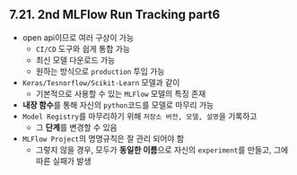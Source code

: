 ## 7.21. 2nd MLFlow Run Tracking part6
- open api이므로 여러 구상이 가능
  - `CI/CD` 도구와 쉽게 통합 가능
  - 최신 모델 다운로드 가능
  - 원하는 방식으로 `production` 투입 가능
- `Keras/Tesnorflow/Scikit-Learn` 모델과 같이
  - 기본적으로 사용할 수 있는 `MLFlow` 모델의 특징 존재
- **내장 함수**를 통해 자신의 `python`코드를 모델로 마무리 가능
- `Model Registry`를 마무리하기 위해 `저장소 버전, 모델, 설명`을 기록하고
  - 그 **단계**를 변경할 수 있음
- `MLFlow Project`의 명명규칙은 잘 관리 되어야 함
  - 그렇지 않을 경우, 모두가 **동일한 이름**으로 자신의 `experiment`를 만들고, 그에 따른 실패가 발생